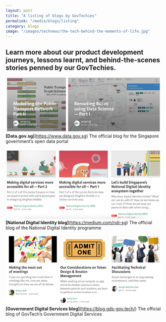 ```yaml
---
layout: post
title: "A listing of blogs by GovTechies"
permalink: "/media/blogs/listing"
category: blogs
image: "/images/technews/the-tech-behind-the-moments-of-life.jpg"
---
```


Learn more about our product development journeys, lessons learnt, and behind-the-scenes stories penned by our GovTechies. 
---

![A screenshot of the Data.gov.sg blog](/images/blog-data.jpg)
**[Data.gov.sg]**(https://www.data.gov.sg)
The official blog for the Singapore government’s open data portal


![A screenshot of the National Digital Identity blog](/images/blog-ndi.jpg)
**[National Digital Identity blog]**(https://medium.com/ndi-sg) 
The official blog of the National Digital Identity programme


![A screenshot of the Government Digital Services blog](/images/blog-gds.jpg)
**[Government Digital Services blog]**(https://blog.gds-gov.tech/)
The official blog of GovTech’s Government Digital Services
